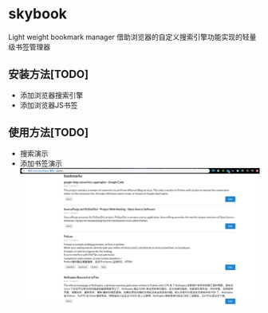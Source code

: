 # skybook
Light weight bookmark manager
借助浏览器的自定义搜索引擎功能实现的轻量级书签管理器

## 安装方法[TODO]
* 添加浏览器搜索引擎
* 添加浏览器JS书签

## 使用方法[TODO]
* 搜索演示
* 添加书签演示
![](./screenshot.jpg)
